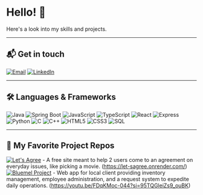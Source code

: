 # Hello! 👋

Here's a look into my skills and projects.

---

## 📬 Get in touch
[![Email](https://img.shields.io/badge/Email-joaquinbustos633%40gmail.com-red?style=for-the-badge&logo=gmail&logoColor=white)](mailto:joaquinbustos633@gmail.com)
[![LinkedIn](https://img.shields.io/badge/LinkedIn-Profile-blue?style=for-the-badge&logo=linkedin&logoColor=white)](https://www.linkedin.com/in/joaquinbustos633/)

---

## 🛠️ Languages & Frameworks

![Java](https://img.shields.io/badge/Java-007396?style=for-the-badge&logo=openjdk&logoColor=white)
![Spring Boot](https://img.shields.io/badge/Spring%20Boot-6DB33F?style=for-the-badge&logo=springboot&logoColor=white)
![JavaScript](https://img.shields.io/badge/JavaScript-F7DF1E?style=for-the-badge&logo=javascript&logoColor=black)
![TypeScript](https://img.shields.io/badge/TypeScript-3178C6?style=for-the-badge&logo=typescript&logoColor=white)
![React](https://img.shields.io/badge/React-20232A?style=for-the-badge&logo=react&logoColor=61DAFB)
![Express](https://img.shields.io/badge/Express-000000?style=for-the-badge&logo=express&logoColor=white)
![Python](https://img.shields.io/badge/Python-3776AB?style=for-the-badge&logo=python&logoColor=white)
![C](https://img.shields.io/badge/C-00599C?style=for-the-badge&logo=c&logoColor=white)
![C++](https://img.shields.io/badge/C++-00599C?style=for-the-badge&logo=c%2B%2B&logoColor=white)
![HTML5](https://img.shields.io/badge/HTML5-E34F26?style=for-the-badge&logo=html5&logoColor=white)
![CSS3](https://img.shields.io/badge/CSS3-1572B6?style=for-the-badge&logo=css3&logoColor=white)
![SQL](https://img.shields.io/badge/SQL-4479A1?style=for-the-badge&logo=mysql&logoColor=white)

---

## 🚀 My Favorite Project Repos
[![Let's Agree](https://img.shields.io/badge/Repo-Let's%20Agree-181717?style=for-the-badge&logo=github&logoColor=white)](https://github.com/JoaquinBustos3/Let-sAgree) - A free site meant to help 2 users come to an agreement on everyday issues, like picking a movie. (https://let-sagree.onrender.com/)   
[![Bluemel Project](https://img.shields.io/badge/Repo-Bluemel%20(Client%20Project)-181717?style=for-the-badge&logo=github&logoColor=white)](https://github.com/JoaquinBustos3/Bluemel-Project) - Web app for local client providing inventory management, employee administration, and a request system to expedite daily operations. (https://youtu.be/FDqKMoc-044?si=95TQGleiZs9_ouBK)
